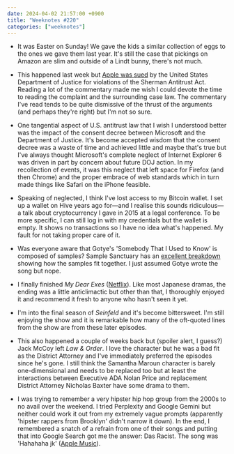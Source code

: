 ```yaml
---
date: 2024-04-02 21:57:00 +0900
title: "Weeknotes #220"
categories: ["weeknotes"]
---
```


- It was Easter on Sunday! We gave the kids a similar collection of eggs to the ones we gave them last year. It's still the case that pickings on Amazon are slim and outside of a Lindt bunny, there's not much.

- This happened last week but [Apple was sued](https://www.justice.gov/opa/pr/justice-department-sues-apple-monopolizing-smartphone-markets) by the United States Department of Justice for violations of the Sherman Antitrust Act. Reading a lot of the commentary made me wish I could devote the time to reading the complaint and the surrounding case law. The commentary I've read tends to be quite dismissive of the thrust of the arguments (and perhaps they're right) but I'm not so sure.

- One tangential aspect of U.S. antitrust law that I wish I understood better was the impact of the consent decree between Microsoft and the Department of Justice. It's become accepted wisdom that the consent decree was a waste of time and achieved little and maybe that's true but I've always thought Microsoft's complete neglect of Internet Explorer 6 was driven in part by concern about future DOJ action. In my recollection of events, it was this neglect that left space for Firefox (and then Chrome) and the proper embrace of web standards which in turn made things like Safari on the iPhone feasible.

- Speaking of neglected, I think I've lost access to my Bitcoin wallet. I set up a wallet on Hive years ago for—and I realise this sounds ridiculous—a talk about cryptocurrency I gave in 2015 at a legal conference. To be more specific, I can still log in with my credentials but the wallet is empty. It shows no transactions so I have no idea what's happened. My fault for not taking proper care of it.

- Was everyone aware that Gotye's 'Somebody That I Used to Know' is composed of samples? Sample Sanctuary has an [excellent breakdown](https://youtu.be/ugMk_tpVWu8) showing how the samples fit together. I just assumed Gotye wrote the song but nope.

- I finally finished _My Dear Exes_ ([Netflix](https://www.netflix.com/title/81444722)). Like most Japanese dramas, the ending was a little anticlimactic but other than that, I thoroughly enjoyed it and recommend it fresh to anyone who hasn't seen it yet.

- I'm into the final season of _Seinfeld_ and it's become bittersweet. I'm still enjoying the show and it is remarkable how many of the oft-quoted lines from the show are from these later episodes.

- This also happened a couple of weeks back but (spoiler alert, I guess?) Jack McCoy left _Law & Order_. I love the character but he was a bad fit as the District Attorney and I've immediately preferred the episodes since he's gone. I still think the Samantha Maroun character is barely one-dimensional and needs to be replaced too but at least the interactions between Executive ADA Nolan Price and replacement District Attorney Nicholas Baxter have some drama to them.

- I was trying to remember a very hipster hip hop group from the 2000s to no avail over the weekend. I tried Perplexity and Google Gemini but neither could work it out from my extremely vague prompts (apparently 'hipster rappers from Brooklyn' didn't narrow it down). In the end, I remembered a snatch of a refrain from one of their songs and putting that into Google Search got me the answer: Das Racist. The song was 'Hahahaha jk' ([Apple Music](https://music.apple.com/us/album/hahahaha-jk/1492535680?i=1492535684)).

